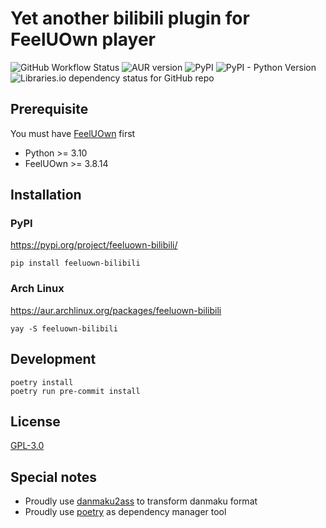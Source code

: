 # Yet another bilibili plugin for FeelUOwn player

![GitHub Workflow Status](https://img.shields.io/github/actions/workflow/status/brucezhang1993/feeluown-bilibili/build.yml?style=for-the-badge)
![AUR version](https://img.shields.io/aur/version/feeluown-bilibili?style=for-the-badge)
![PyPI](https://img.shields.io/pypi/v/feeluown_bilibili?style=for-the-badge)
![PyPI - Python Version](https://img.shields.io/pypi/pyversions/feeluown_bilibili?style=for-the-badge)
![Libraries.io dependency status for GitHub repo](https://img.shields.io/librariesio/github/brucezhang1993/feeluown-bilibili?style=for-the-badge)

## Prerequisite

You must have [FeelUOwn](https://github.com/feeluown/FeelUOwn) first

- Python >= 3.10
- FeelUOwn >= 3.8.14

## Installation

### PyPI

https://pypi.org/project/feeluown-bilibili/

```shell
pip install feeluown-bilibili
```

### Arch Linux

https://aur.archlinux.org/packages/feeluown-bilibili

```shell
yay -S feeluown-bilibili
```

## Development

```shell
poetry install
poetry run pre-commit install
```

## License

[GPL-3.0](https://github.com/BruceZhang1993/feeluown-bilibili/blob/master/LICENSE.txt)

## Special notes

- Proudly use [danmaku2ass](https://github.com/m13253/danmaku2ass) to transform danmaku format
- Proudly use [poetry](https://python-poetry.org/) as dependency manager tool
